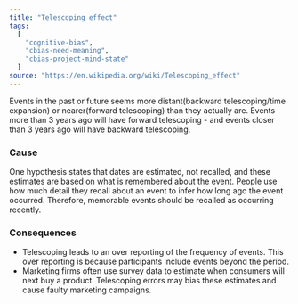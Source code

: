 ```yaml
---
title: "Telescoping effect"
tags:
  [
    "cognitive-bias",
    "cbias-need-meaning",
    "cbias-project-mind-state"
  ]
source: "https://en.wikipedia.org/wiki/Telescoping_effect"
---
```


Events in the past or future seems more distant(backward telescoping/time expansion) or nearer(forward telescoping) than they actually are. Events more than 3 years ago will have forward telescoping - and events closer than 3 years ago will have backward telescoping.

### Cause

One hypothesis states that dates are estimated, not recalled, and these estimates are based on what is remembered about the event. People use how much detail they recall about an event to infer how long ago the event occurred. Therefore, memorable events should be recalled as occurring recently.

### Consequences

- Telescoping leads to an over reporting of the frequency of events. This over reporting is because participants include events beyond the period.
- Marketing firms often use survey data to estimate when consumers will next buy a product. Telescoping errors may bias these estimates and cause faulty marketing campaigns.




